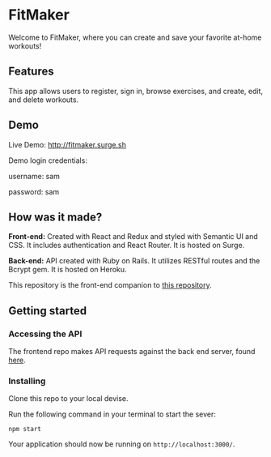 # FitMaker
Welcome to FitMaker, where you can create and save your favorite at-home workouts! 

## Features
This app allows users to register, sign in, browse exercises, and create, edit, and delete workouts.

## Demo

Live Demo: http://fitmaker.surge.sh

Demo login credentials:

  username: sam

  password: sam

## How was it made?
**Front-end:** Created with React and Redux and styled with Semantic UI and CSS. It includes authentication and React Router. It is hosted on Surge.

**Back-end:** API created with Ruby on Rails. It utilizes RESTful routes and the Bcrypt gem. It is hosted on Heroku.

This repository is the front-end companion to [this repository](https://github.com/brianboisvert/fitmaker_backend).

## Getting started

### Accessing the API
The frontend repo makes API requests against the back end server, found [here](https://fitmakerbackend.herokuapp.com/).

### Installing
Clone this repo to your local devise.

Run the following command in your terminal to start the sever:
```
npm start
```

Your application should now be running on ```http://localhost:3000/```.
